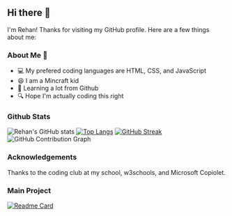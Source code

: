 ## Hi there 👋
I'm Rehan! Thanks for visiting my GitHub profile. Here are a few things about me:

### About Me 🚀
- 💻 My prefered coding languages are HTML, CSS, and JavaScript
- 😆 I am a Mincraft kid
- 🔭 Learning a lot from Github
- 🔍 Hope I'm actually coding this right

### Github Stats
![Rehan's GitHub stats](https://github-readme-stats.vercel.app/api?username=rcreator822&theme=dark&show_icons=true)
[![Top Langs](https://github-readme-stats.vercel.app/api/top-langs/?username=rcreator822&theme=dark)](https://github.com/anuraghazra/github-readme-stats)
[![GitHub Streak](https://streak-stats.demolab.com/?user=rcreator822&theme=dark)](https://git.io/streak-stats)
![GitHub Contribution Graph](https://github-contribution-graph.ez4o.com/?username=rcreator822&las_n_ays=30)


### Acknowledgements
Thanks to the coding club at my school, w3schools, and Microsoft Copiolet.

### Main Project
[![Readme Card](https://github-readme-stats.vercel.app/api/pin/?username=rcreator822&repo=GamerHub&theme=dark)](https://github.com/rcreator822/GamerHub)
